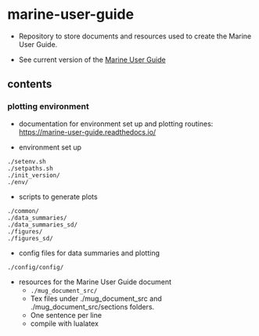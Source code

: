 # marine-user-guide
- Repository to store documents and resources used to create the Marine User Guide.

- See current version of the [Marine User Guide](https://github.com/glamod/marine-user-guide/blob/latex/mug_document_src/main.pdf)

## contents


### plotting environment
* documentation for environment set up and plotting routines: https://marine-user-guide.readthedocs.io/

* environment set up
```
./setenv.sh
./setpaths.sh
./init_version/
./env/
```

* scripts to generate plots
```
./common/
./data_summaries/
./data_summaries_sd/
./figures/
./figures_sd/
```

* config files for data summaries and plotting
```
./config/config/
```

* resources for the Marine User Guide document
  - ``` ./mug_document_src/ ```
  - Tex files under ./mug_document_src and ./mug_document_src/sections folders.
  - One sentence per line
  - compile with lualatex
